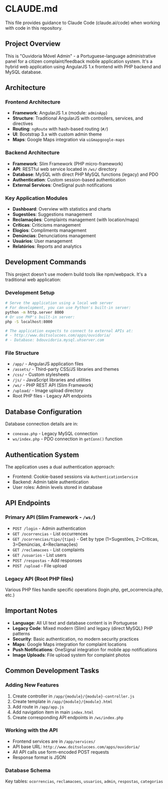# CLAUDE.md

This file provides guidance to Claude Code (claude.ai/code) when working with code in this repository.

## Project Overview

This is "Ouvidoria Móvel Admin" - a Portuguese-language administrative panel for a citizen complaint/feedback mobile application system. It's a hybrid web application using AngularJS 1.x frontend with PHP backend and MySQL database.

## Architecture

### Frontend Architecture
- **Framework**: AngularJS 1.x (module: `adminApp`)
- **Structure**: Traditional AngularJS with controllers, services, and directives
- **Routing**: `ngRoute` with hash-based routing (`#/`)
- **UI**: Bootstrap 3.x with custom admin theme
- **Maps**: Google Maps integration via `uiGmapgoogle-maps`

### Backend Architecture  
- **Framework**: Slim Framework (PHP micro-framework)
- **API**: RESTful web service located in `/ws/` directory
- **Database**: MySQL with direct PHP MySQL functions (legacy) and PDO
- **Authentication**: Custom session-based authentication
- **External Services**: OneSignal push notifications

### Key Application Modules
- **Dashboard**: Overview with statistics and charts
- **Sugestões**: Suggestions management
- **Reclamações**: Complaints management (with location/maps)
- **Críticas**: Criticisms management
- **Elogios**: Compliments management  
- **Denúncias**: Denunciations management
- **Usuários**: User management
- **Relatórios**: Reports and analytics

## Development Commands

This project doesn't use modern build tools like npm/webpack. It's a traditional web application:

### Development Setup
```bash
# Serve the application using a local web server
# For development, you can use Python's built-in server:
python -m http.server 8000
# Or use PHP's built-in server:
php -S localhost:8000

# The application expects to connect to external APIs at:
# - http://www.doitsolucoes.com/apps/ouvidoria/
# - Database: bdouvidoria.mysql.uhserver.com
```

### File Structure
- `/app/` - AngularJS application files
- `/assets/` - Third-party CSS/JS libraries and themes
- `/css/` - Custom stylesheets
- `/js/` - JavaScript libraries and utilities
- `/ws/` - PHP REST API (Slim Framework)
- `/upload/` - Image upload directory
- Root PHP files - Legacy API endpoints

## Database Configuration

Database connection details are in:
- `conexao.php` - Legacy MySQL connection
- `ws/index.php` - PDO connection in `getConn()` function

## Authentication System

The application uses a dual authentication approach:
- Frontend: Cookie-based sessions via `AuthenticationService`
- Backend: Admin table authentication
- User roles: Admin levels stored in database

## API Endpoints

### Primary API (Slim Framework - `/ws/`)
- `POST /login` - Admin authentication
- `GET /ocorrencias` - List occurrences  
- `GET /ocorrencias/tipo/{tipo}` - Get by type (1=Sugestões, 2=Críticas, 3=Denúncias, 4=Reclamações)
- `GET /reclamacoes` - List complaints
- `GET /usuarios` - List users
- `POST /respostas` - Add responses
- `POST /upload` - File upload

### Legacy API (Root PHP files)
Various PHP files handle specific operations (login.php, get_ocorrencia.php, etc.)

## Important Notes

- **Language**: All UI text and database content is in Portuguese
- **Legacy Code**: Mixed modern (Slim) and legacy (direct MySQL) PHP patterns
- **Security**: Basic authentication, no modern security practices
- **Maps**: Google Maps integration for complaint locations
- **Push Notifications**: OneSignal integration for mobile app notifications
- **Image Uploads**: File upload system for complaint photos

## Common Development Tasks

### Adding New Features
1. Create controller in `/app/{module}/{module}-controller.js`
2. Create template in `/app/{module}/{module}.html`
3. Add route in `/app/app.js`
4. Add navigation item in main `index.html`
5. Create corresponding API endpoints in `/ws/index.php`

### Working with the API
- Frontend services are in `/app/services/`
- API base URL: `http://www.doitsolucoes.com/apps/ouvidoria/`
- All API calls use form-encoded POST requests
- Response format is JSON

### Database Schema
Key tables: `ocorrencias`, `reclamacoes`, `usuarios`, `admin`, `respostas`, `categorias`